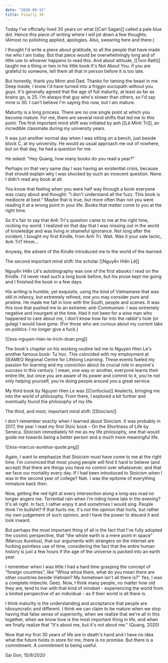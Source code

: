 ```yaml
---
date: "2020-09-15"
title: Finally 30
---
```


Today I've officially lived 30 years on what [[Carl Sagan]] called a pale blue dot. Hence this piece of writing where I will jot down a few thoughts. (Almost no polishing applied, apologies. Also, swearing here and there.)

I thought I'd write a piece about gratitude, to all the people that have made me who I am today. But that piece would be overwhelmingly long and of little use to whoever happens to read this. And about attitude, [[Tom Rath]] taught me a thing or two in his little book It's Not About You: if you are grateful to someone, tell them all that in person before it is too late.

But honestly, thank you Mom and Dad. Thanks for taming the beast in me. Deep inside, I know I'd have turned into a friggin sociopath without you guys.
It's generally agreed that the age of full maturity, at least as far as brains go, is 25. I'm always that guy who's slower than others, so I'd say mine is 30. I can't believe I'm saying this now, but I am mature.

Maturity is a long process. There are no one single point at which you become mature. For me, there are several mind shifts that led me to this point.
The first important mind shift was initiated by anh [[Lê Minh Trí]], an incredible classmate during my university years.

It was just another normal day when I was sitting on a bench, just beside block C, at my university. He would as usual approach me out of nowhere, but on that day, he had a question for me.

He asked: "Hey Quang, how many books do you read a year?"

Perhaps on that very same day I was having an existential crisis, because that should explain why I was shocked by such an innocent question. None. I didn't read any book at all.

You know that feeling when you were half way through a book everyone was crazy about and thought: "I don't understand all the fuzz. This book is mediocre at best." Maybe that is true, but more often than not you were reading it at a wrong point in your life. Books that matter come to you at the right time.

So it's fair to say that Anh Trí's question came to me at the right time, rocking my world. I realized on that day that I was missing out in the world of knowledge and was living in shameful ignorance. Not long after the incident, I bought my first Kindle, from Anh Tri. Wait. Was it your sale tactic, Anh Tri? Hmm...

Anyway, the advent of the Kindle introduced me to the world of the learned.

The second important mind shift: the scholar [[Nguyễn Hiến Lê]]

Nguyễn Hiến Lê's autobiography was one of the first ebooks I read on the Kindle. I'd never read such a long book before, but his prose kept me going and I finished the book in a few days.

His writing is humble, yet exquisite, using the kind of Vietnamese that was still in infancy, but extremely refined, one you may consider pure and pristine. He made me fall in love with the South, people and scenes. It was this love that pushed me to an extreme: anti-Communism. I was extremely negative and insurgent at the time. Had it not been for a wise man who happened to care about me, I don't know how far into the rabbit's hole (or gulag) I would have gone. (For those who are curious about my current take on politics: I no longer give a fuck.)

![[ess-nguyen-hien-le-trich-doan.png]]

The book's chapter on his working routine led me to Nguyen Hien Le's another famous book: Tự học. This coincided with my employment at SEAMEO Regional Centre for Lifelong Learning. These events fueled my passion for learning and my conviction about its crucial role in anyone's success in this century. I mean, one way or another, everyone learns their entire life, but once you are aware of its power and commit to it, you're not only helping yourself, you're doing people around you a great service.

My third book by Nguyen Hien Le was [[Confucius]] Analects, bringing me into the world of philosophy. From there, I explored a bit further and eventually found the philosophy of my life.

The third, and most, important mind shift: [[Stoicism]]

I don't remember exactly when I learned about Stoicism. It was probably in 2017, the year I read my first Stoic book – On the Shortness of Life by Seneca. Stoicism immediately hit me as my life philosophy, one that would guide me towards being a better person and a much more meaningful life.

![[ess-marcus-aurelius-quote.png]]

Again, I want to emphasize that Stoicism must have come to me at the right time. I'm convinced that most young people will find it hard to believe (and accept) that there are things you have no control over whatsoever, and that we face our mortality every day. If I had been introduced to Stoicism when I was in the second year of college? Nah. I was the epitome of everything immature back then.

Now, getting the red light at every intersection along a long-ass road no longer angers me. Torrential rain when I'm riding home late in the evening? It's all right. In fact, I rather enjoy it and sometimes I would sing. People think I'm bullshit? If that hurts me, it's not the opinion that hurts, but rather my own judgement of such opinion, and I have the power to discard it and look inward.

But perhaps the most important thing of all is the fact that I've fully adopted the cosmic perspective, that "the whole earth is a mere point in space" (Marcus Aurelius), that our arguments with strangers on the internet are fucking pointless use of time, considering the fact that the entire human history is just a few hours if the age of the universe is packed into an earth year.

I remember when I was little I had a hard time grasping the concept of "foreign countries", like "Whoa whoa there, what do you mean there are other countries beside Vietnam? My hometown isn't all there is?" Yes, I was a complete imbecile. Geez. Now, I think many people, no matter how old they are, tend to live with that kind of mindset - experiencing the world from a limited perspective of an individual - as if their world is all there is.

I think maturity is the understanding and acceptance that people are idiosyncratic and different. I think we can claim to be mature when we stop having that false sense of superiority, when we realize that we're all in this together, when we know love is the most important thing in life, and when we finally realize that "It's about me, but it's not about me." (Quang, 2020)

Now that my first 30 years of life are in death's hand and I have no idea what the future holds in store for me, there is no promise. But there is a commitment. A commitment to being useful.

Sai Gon, 15/9/2020